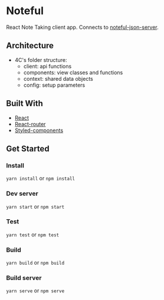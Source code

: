 # Noteful

React Note Taking client app. Connects to [noteful-json-server](https://github.com/tomatau/noteful-json-server).

## Architecture

- 4C's folder structure:
  - client: api functions
  - components: view classes and functions
  - context: shared data objects
  - config: setup parameters

## Built With

- [React](https://reactjs.org/)
- [React-router](https://reacttraining.com/react-router/)
- [Styled-components](https://maven.apache.org/)

## Get Started

### Install

`yarn install` or `npm install`

### Dev server

`yarn start` or `npm start`

### Test

`yarn test` or `npm test`

### Build

`yarn build` or `npm build`

### Build server

`yarn serve` or `npm serve`

